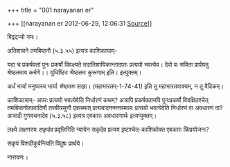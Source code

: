 +++
title = "001 narayanan er"

+++
[[narayanan er	2012-06-29, 12:06:31 [Source](https://groups.google.com/g/bvparishat/c/TZHTsCzDp9U)]]



विद्वद्भ्यो नमः।

अतिशायने तमबिष्ठनौ (५.३.५५) इत्यत्र काशिकायाम्-

यदा च प्रकर्षवतां पुनः प्रकर्षो विवक्ष्यते तदातिशायिकान्तादपरः प्रत्ययो भवत्येव। देवो वः सविता प्रार्पयतु श्रेष्ठतमाय कर्मणे।। युधिष्ठिरः श्रेष्ठतमः कुरूणाम् इति। इत्युक्तम्।

अर्धं भार्या मनुष्यस्य भार्या *श्रेष्ठतमः* सखा। (महाभारतम्-1-74-41) इति तु महाभारतवाक्यम्, न तु वैदिकम्।  

काशिकायाम्- अपरः प्रत्ययो भवत्येवेति निर्धारणं कथम्? अत्रापि प्रकर्षवतामपि पुनःप्रकर्षो विवक्षितश्चेत् तमबिष्ठनोरपवादिनौ तरबीयसुनौ एकस्मात् प्रत्ययादननन्तरमपरः प्रत्ययो भवत्येवेति निर्धारणं वा अवधारणं वा? अजादी गुणवचनादेव (५.३.५८) इत्यत्र एवकारः अवधारणार्थः इत्यप्युक्तम्।  

लक्ष्ये लक्षणस्य *सकृदेव* प्रवृत्तिरिति न्यायेन सकृदेव प्रत्यय इष्टश्चेत्-काशिकोक्त एवकारः किंप्रयोजनः?  

सकृपं विशदीकुर्वन्त्विति विदुषः प्रार्थये।

नारायणः।

